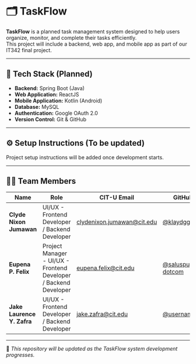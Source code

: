 # 🗂️ TaskFlow

**TaskFlow** is a planned task management system designed to help users organize, monitor, and complete their tasks efficiently.  
This project will include a backend, web app, and mobile app as part of our IT342 final project.

---

## 🧰 Tech Stack (Planned)

- **Backend:** Spring Boot (Java)
- **Web Application:** ReactJS
- **Mobile Application:** Kotlin (Android)
- **Database:** MySQL
- **Authentication:** Google OAuth 2.0
- **Version Control:** Git & GitHub

---

## ⚙️ Setup Instructions (To be updated)

Project setup instructions will be added once development starts.

---

## 👨‍💻 Team Members

| Name                       | Role                                                             | CIT-U Email                | GitHub                                     |
| -------------------------- | ---------------------------------------------------------------- | -------------------------- | ------------------------------------------ |
| **Clyde Nixon Jumawan**    | UI/UX - Frontend Developer / Backend Developer                   | clydenixon.jumawan@cit.edu | [@klaydgg12](https://github.com/klaydgg12) |
| **Eupena P. Felix**        | Project Manager - UI/UX - Frontend Developer / Backend Developer | eupena.felix@cit.edu       | [@saluspupuli-dotcom](https://github.com/saluspupuli-dotcom)           |
| **Jake Laurence Y. Zafra** | UI/UX - Frontend Developer / Backend Developer                   | jake.zafra@cit.edu         | [@username](https://github.com/)           |

---

📝 _This repository will be updated as the TaskFlow system development progresses._
